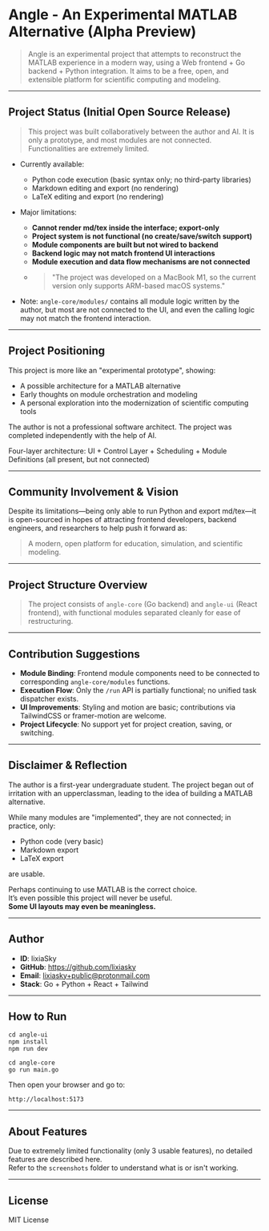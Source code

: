# Angle - An Experimental MATLAB Alternative (Alpha Preview)

> Angle is an experimental project that attempts to reconstruct the MATLAB experience in a modern way, using a Web frontend + Go backend + Python integration. It aims to be a free, open, and extensible platform for scientific computing and modeling.

---

## Project Status (Initial Open Source Release)

> This project was built collaboratively between the author and AI. It is only a prototype, and most modules are not connected. Functionalities are extremely limited.

- Currently available:
  - Python code execution (basic syntax only; no third-party libraries)
  - Markdown editing and export (no rendering)
  - LaTeX editing and export (no rendering)

- Major limitations:
  - **Cannot render md/tex inside the interface; export-only**
  - **Project system is not functional (no create/save/switch support)**
  - **Module components are built but not wired to backend**
  - **Backend logic may not match frontend UI interactions**
  - **Module execution and data flow mechanisms are not connected**
  - > "The project was developed on a MacBook M1, so the current version only supports ARM-based macOS systems."
  
-  Note:
  `angle-core/modules/` contains all module logic written by the author, but most are not connected to the UI, and even the calling logic may not match the frontend interaction.

---

## Project Positioning

This project is more like an "experimental prototype", showing:

- A possible architecture for a MATLAB alternative
- Early thoughts on module orchestration and modeling
- A personal exploration into the modernization of scientific computing tools

The author is not a professional software architect. The project was completed independently with the help of AI. 

 Four-layer architecture: UI + Control Layer + Scheduling + Module Definitions (all present, but not connected)

---

## Community Involvement & Vision

Despite its limitations—being only able to run Python and export md/tex—it is open-sourced in hopes of attracting frontend developers, backend engineers, and researchers to help push it forward as:

> A modern, open platform for education, simulation, and scientific modeling.

---

## Project Structure Overview

> The project consists of `angle-core` (Go backend) and `angle-ui` (React frontend), with functional modules separated cleanly for ease of restructuring.

---

## Contribution Suggestions

- **Module Binding**: Frontend module components need to be connected to corresponding `angle-core/modules` functions.
- **Execution Flow**: Only the `/run` API is partially functional; no unified task dispatcher exists.
- **UI Improvements**: Styling and motion are basic; contributions via TailwindCSS or framer-motion are welcome.
- **Project Lifecycle**: No support yet for project creation, saving, or switching.

---

## Disclaimer & Reflection

The author is a first-year undergraduate student. The project began out of irritation with an upperclassman, leading to the idea of building a MATLAB alternative.

While many modules are "implemented", they are not connected; in practice, only:

- Python code (very basic)
- Markdown export
- LaTeX export

are usable.

Perhaps continuing to use MATLAB is the correct choice.  
It’s even possible this project will never be useful.  
**Some UI layouts may even be meaningless.**

---

## Author

- **ID**: lixiaSky  
- **GitHub**: https://github.com/lixiasky  
- **Email**: lixiasky+public@protonmail.com
- **Stack**: Go + Python + React + Tailwind  

---

## How to Run

```
cd angle-ui
npm install
npm run dev
```

```
cd angle-core
go run main.go
```

Then open your browser and go to:

```
http://localhost:5173
```

---

## About Features

Due to extremely limited functionality (only 3 usable features), no detailed features are described here.  
Refer to the `screenshots` folder to understand what is or isn't working.

---

## License

MIT License